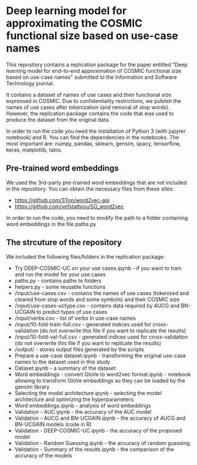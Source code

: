 # Deep learning model for approximating the COSMIC functional size based on use-case names

This repository contains a replication package for the paper entitled "Deep learning model for end-to-end approximation of COSMIC functional size based on use-case names" submitted to the Information and Software Technology journal.

It contains a dataset of names of use cases and their functional size expressed in COSMIC. Due to confidentiality restrictions, we publish the names of use cases after tokenization (and removal of stop words). However, the replication package contains the code that was used to produce the dataset from the original data.

In order to run the code you need the installation of Python 3 (with jupyter notebook) and R. You can find the dependencies in the notebooks. The most important are: numpy, pandas, sklearn, gensim, spacy, tensorflow, keras, matplotlib, talos.

## Pre-trained word embeddings

We used the 3rd-party pre-trained word embeddings that are not included in the repository. You can obtain the necessary files from these sites:
- https://github.com/3Top/word2vec-api
- https://github.com/vefstathiou/SO_word2vec

In order to run the code, you need to modify the path to a folder containing word embeddings in the file paths.py

## The strcuture of the repository

We included the following files/folders in the replication package:
- Try DEEP-COSMIC-UC on your use cases.ipynb - if you want to train and run the model for your use cases
- paths.py - contains paths to folders
- helpers.py - some reusable functions
- /input/use-cases.csv - contains the names of use cases (tokenized and cleared from stop words and some symbols) and their COSMIC size
- /input/use-cases-uctype.csv - contains data required by AUCG and BN-UCGAIN to predict types of use cases
- /input/verbs.csv - list of verbs in use-case names
- /input/10-fold-train-full.csv - generated indices used for cross-validation (do not overwrite this file if you want to replicate the results)
- /input/10-fold-val-full.csv - generated indices used for cross-validation (do not overwrite this file if you want to replicate the results)
- /output/ - stores output files generated by the scripts
- Prepare a use-case dataset.ipynb - transforming the original use-case names to the dataset used in this study
- Dataset.ipynb - a summary of the dataset
- Word embeddings - convert GloVe to word2vec format.ipynb - notebook allowing to transform GloVe embeddings so they can be loaded by the gensim library
-  Selecting the model architecture.ipynb - selecting the model architecture and optimizing the hyperparameters
- Word embeddings.ipynb - analysis of word embeddings
- Validation - AUC.ipynb - the accuracy of the AUC model
- Validation - AUCG and BN-UCGAIN.ipynb - the accuracy of AUCG and BN-UCGAIN models (code in R)
- Validation - DEEP-COSMIC-UC.ipynb - the accuracy of the proposed model
- Validation - Random Guessing.ipynb - the accuracy of random guessing
- Validation - Summary of the results.ipynb - the comparison of the accuracy of the models

